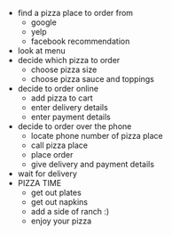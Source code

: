 * find a pizza place to order from  
    * google  
    * yelp  
    * facebook recommendation  
* look at menu  
* decide which pizza to order  
    * choose pizza size  
    * choose pizza sauce and toppings  
* decide to order online  
    * add pizza to cart  
    * enter delivery details  
    * enter payment details  
* decide to order over the phone  
    * locate phone number of pizza place  
    * call pizza place  
    * place order  
    * give delivery and payment details  
* wait for delivery  
* PIZZA TIME  
    * get out plates  
    * get out napkins  
    * add a side of ranch :)  
    * enjoy your pizza  

